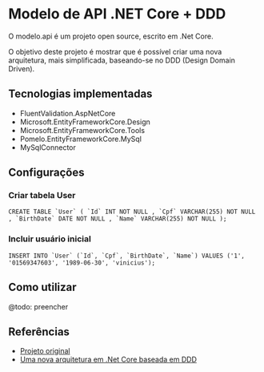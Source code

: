 # Modelo de API .NET Core + DDD

O modelo.api é um projeto open source, escrito em .Net Core.

O objetivo deste projeto é mostrar que é possível criar uma nova arquitetura, mais simplificada, baseando-se no DDD (Design Domain Driven).

## Tecnologias  implementadas

* FluentValidation.AspNetCore
* Microsoft.EntityFrameworkCore.Design
* Microsoft.EntityFrameworkCore.Tools
* Pomelo.EntityFrameworkCore.MySql
* MySqlConnector

## Configurações

### Criar tabela User

```database
CREATE TABLE `User` ( `Id` INT NOT NULL , `Cpf` VARCHAR(255) NOT NULL , `BirthDate` DATE NOT NULL , `Name` VARCHAR(255) NOT NULL );
```

### Incluir usuário inicial

```database
INSERT INTO `User` (`Id`, `Cpf`, `BirthDate`, `Name`) VALUES ('1', '01569347603', '1989-06-30', 'vinicius');
```
## Como utilizar

@todo: preencher

## Referências

- [Projeto original](https://github.com/alex250195/Modelo.Api)
- [Uma nova arquitetura em .Net Core baseada em DDD](https://medium.com/@alexalvess/criando-uma-api-em-net-core-baseado-na-arquitetura-ddd-2c6a409c686)
